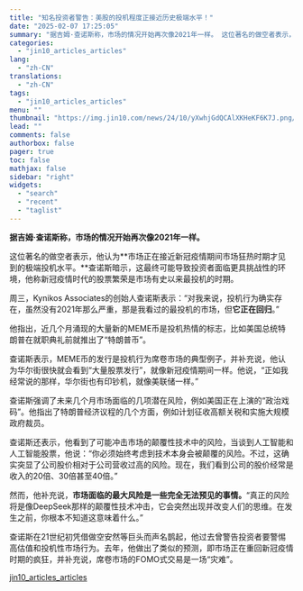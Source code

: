 ```yaml
---
title: "知名投资者警告：美股的投机程度正接近历史极端水平！"
date: "2025-02-07 17:25:05"
summary: "据吉姆·查诺斯称，市场的情况开始再次像2021年一样。 这位著名的做空者表示，他认为市场正在接近新冠..."
categories:
  - "jin10_articles_articles"
lang:
  - "zh-CN"
translations:
  - "zh-CN"
tags:
  - "jin10_articles_articles"
menu: ""
thumbnail: "https://img.jin10.com/news/24/10/yXwhjGdQCAlXKHeKF6K7J.png/lite"
lead: ""
comments: false
authorbox: false
pager: true
toc: false
mathjax: false
sidebar: "right"
widgets:
  - "search"
  - "recent"
  - "taglist"
---
```


**据吉姆·查诺斯称，市场的情况开始再次像2021年一样。**

这位著名的做空者表示，他认为**市场正在接近新冠疫情期间市场狂热时期才见到的极端投机水平。**查诺斯暗示，这最终可能导致投资者面临更具挑战性的环境，他称新冠疫情时代的股票繁荣是市场有史以来最投机的时期。

周三，Kynikos Associates的创始人查诺斯表示：“对我来说，投机行为确实存在，虽然没有2021年那么严重，那是我看过的最投机的市场，但**它正在回归**。”

他指出，近几个月涌现的大量新的MEME币是投机热情的标志，比如美国总统特朗普在就职典礼前就推出了“特朗普币”。

查诺斯表示，MEME币的发行是投机行为席卷市场的典型例子，并补充说，他认为华尔街很快就会看到“大量股票发行”，就像新冠疫情期间一样。他说，“正如我经常说的那样，华尔街也有印钞机，就像美联储一样。”

查诺斯强调了未来几个月市场面临的几项潜在风险，例如美国正在上演的“政治戏码”。他指出了特朗普经济议程的几个方面，例如计划征收高额关税和实施大规模政府裁员。

查诺斯还表示，他看到了可能冲击市场的颠覆性技术中的风险，当谈到人工智能和人工智能股票，他说：“你必须始终考虑到技术本身会被颠覆的风险。不过，这确实突显了公司股价相对于公司营收过高的风险。现在，我们看到公司的股价经常是收入的20倍、30倍甚至40倍。”

然而，他补充说，**市场面临的最大风险是一些完全无法预见的事情。**“真正的风险将是像DeepSeek那样的颠覆性技术冲击，它会突然出现并改变人们的思维。在发生之前，你根本不知道这意味着什么。”

查诺斯在21世纪初凭借做空安然等巨头而声名鹊起，他过去曾警告投资者要警惕高估值和投机性市场行为。去年，他做出了类似的预测，即市场正在重回新冠疫情时期的疯狂，并补充说，席卷市场的FOMO式交易是一场“灾难”。

[jin10_articles_articles](https://xnews.jin10.com/details/162193)
